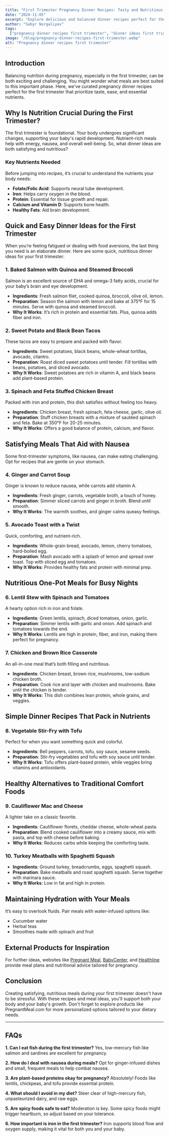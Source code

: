 ```yaml
---
title: "First Trimester Pregnancy Dinner Recipes: Tasty and Nutritious Meals"
date: "2024-11-05"
excerpt: "Explore delicious and balanced dinner recipes perfect for the first trimester, offering ease of preparation and essential nutrients."
author: "Sabyr Nurgaliyev"
tags:
  ["pregnancy dinner recipes first trimester", "dinner ideas first trimester", "pregnancy recipes first trimester", "pregnant meal"]
image: "/blog/pregnancy-dinner-recipes-first-trimester.webp"
alt: "Pregnancy dinner recipes first trimester"
---
```


## Introduction
Balancing nutrition during pregnancy, especially in the first trimester, can be both exciting and challenging. You might wonder what meals are best suited to this important phase. Here, we've curated pregnancy dinner recipes perfect for the first trimester that prioritize taste, ease, and essential nutrients. 

## Why Is Nutrition Crucial During the First Trimester?
The first trimester is foundational. Your body undergoes significant changes, supporting your baby's rapid development. Nutrient-rich meals help with energy, nausea, and overall well-being. So, what dinner ideas are both satisfying and nutritious?

### Key Nutrients Needed
Before jumping into recipes, it’s crucial to understand the nutrients your body needs:
- **Folate/Folic Acid**: Supports neural tube development.
- **Iron**: Helps carry oxygen in the blood.
- **Protein**: Essential for tissue growth and repair.
- **Calcium and Vitamin D**: Supports bone health.
- **Healthy Fats**: Aid brain development.

## Quick and Easy Dinner Ideas for the First Trimester
When you’re feeling fatigued or dealing with food aversions, the last thing you need is an elaborate dinner. Here are some quick, nutritious dinner ideas for your first trimester:

### 1. Baked Salmon with Quinoa and Steamed Broccoli
Salmon is an excellent source of DHA and omega-3 fatty acids, crucial for your baby’s brain and eye development.
- **Ingredients**: Fresh salmon filet, cooked quinoa, broccoli, olive oil, lemon.
- **Preparation**: Season the salmon with lemon and bake at 375°F for 15 minutes. Serve with quinoa and steamed broccoli.
- **Why It Works**: It’s rich in protein and essential fats. Plus, quinoa adds fiber and iron.

### 2. Sweet Potato and Black Bean Tacos
These tacos are easy to prepare and packed with flavor.
- **Ingredients**: Sweet potatoes, black beans, whole-wheat tortillas, avocado, cilantro.
- **Preparation**: Roast diced sweet potatoes until tender. Fill tortillas with beans, potatoes, and sliced avocado.
- **Why It Works**: Sweet potatoes are rich in vitamin A, and black beans add plant-based protein.

### 3. Spinach and Feta Stuffed Chicken Breast
Packed with iron and protein, this dish satisfies without feeling too heavy.
- **Ingredients**: Chicken breast, fresh spinach, feta cheese, garlic, olive oil.
- **Preparation**: Stuff chicken breasts with a mixture of sautéed spinach and feta. Bake at 350°F for 20-25 minutes.
- **Why It Works**: Offers a good balance of protein, calcium, and flavor.

## Satisfying Meals That Aid with Nausea
Some first-trimester symptoms, like nausea, can make eating challenging. Opt for recipes that are gentle on your stomach.

### 4. Ginger and Carrot Soup
Ginger is known to reduce nausea, while carrots add vitamin A.
- **Ingredients**: Fresh ginger, carrots, vegetable broth, a touch of honey.
- **Preparation**: Simmer sliced carrots and ginger in broth. Blend until smooth.
- **Why It Works**: The warmth soothes, and ginger calms queasy feelings.

### 5. Avocado Toast with a Twist
Quick, comforting, and nutrient-rich.
- **Ingredients**: Whole-grain bread, avocado, lemon, cherry tomatoes, hard-boiled egg.
- **Preparation**: Mash avocado with a splash of lemon and spread over toast. Top with sliced egg and tomatoes.
- **Why It Works**: Provides healthy fats and protein with minimal prep.

## Nutritious One-Pot Meals for Busy Nights
### 6. Lentil Stew with Spinach and Tomatoes
A hearty option rich in iron and folate.
- **Ingredients**: Green lentils, spinach, diced tomatoes, onion, garlic.
- **Preparation**: Simmer lentils with garlic and onion. Add spinach and tomatoes towards the end.
- **Why It Works**: Lentils are high in protein, fiber, and iron, making them perfect for pregnancy.

### 7. Chicken and Brown Rice Casserole
An all-in-one meal that’s both filling and nutritious.
- **Ingredients**: Chicken breast, brown rice, mushrooms, low-sodium chicken broth.
- **Preparation**: Cook rice and layer with chicken and mushrooms. Bake until the chicken is tender.
- **Why It Works**: This dish combines lean protein, whole grains, and veggies.

## Simple Dinner Recipes That Pack in Nutrients
### 8. Vegetable Stir-Fry with Tofu
Perfect for when you want something quick and colorful.
- **Ingredients**: Bell peppers, carrots, tofu, soy sauce, sesame seeds.
- **Preparation**: Stir-fry vegetables and tofu with soy sauce until tender.
- **Why It Works**: Tofu offers plant-based protein, while veggies bring vitamins and antioxidants.

## Healthy Alternatives to Traditional Comfort Foods
### 9. Cauliflower Mac and Cheese
A lighter take on a classic favorite.
- **Ingredients**: Cauliflower florets, cheddar cheese, whole-wheat pasta.
- **Preparation**: Blend cooked cauliflower into a creamy sauce, mix with pasta, and top with cheese before baking.
- **Why It Works**: Reduces carbs while keeping the comforting taste.

### 10. Turkey Meatballs with Spaghetti Squash
- **Ingredients**: Ground turkey, breadcrumbs, eggs, spaghetti squash.
- **Preparation**: Bake meatballs and roast spaghetti squash. Serve together with marinara sauce.
- **Why It Works**: Low in fat and high in protein.

## Maintaining Hydration with Your Meals
It’s easy to overlook fluids. Pair meals with water-infused options like:
- Cucumber water
- Herbal teas
- Smoothies made with spinach and fruit

## External Products for Inspiration
For further ideas, websites like [Pregnant Meal](https://pregnantmeal.com/), [BabyCenter](https://www.babycenter.com), and [Healthline](https://www.healthline.com) provide meal plans and nutritional advice tailored for pregnancy.

## Conclusion
Creating satisfying, nutritious meals during your first trimester doesn't have to be stressful. With these recipes and meal ideas, you'll support both your body and your baby's growth. Don't forget to explore products like PregnantMeal.com for more personalized options tailored to your dietary needs.

---

## FAQs

**1. Can I eat fish during the first trimester?**
Yes, low-mercury fish like salmon and sardines are excellent for pregnancy.

**2. How do I deal with nausea during meals?**
Opt for ginger-infused dishes and small, frequent meals to help combat nausea.

**3. Are plant-based proteins okay for pregnancy?**
Absolutely! Foods like lentils, chickpeas, and tofu provide essential protein.

**4. What should I avoid in my diet?**
Steer clear of high-mercury fish, unpasteurized dairy, and raw eggs.

**5. Are spicy foods safe to eat?**
Moderation is key. Some spicy foods might trigger heartburn, so adjust based on your tolerance.

**6. How important is iron in the first trimester?**
Iron supports blood flow and oxygen supply, making it vital for both you and your baby.

